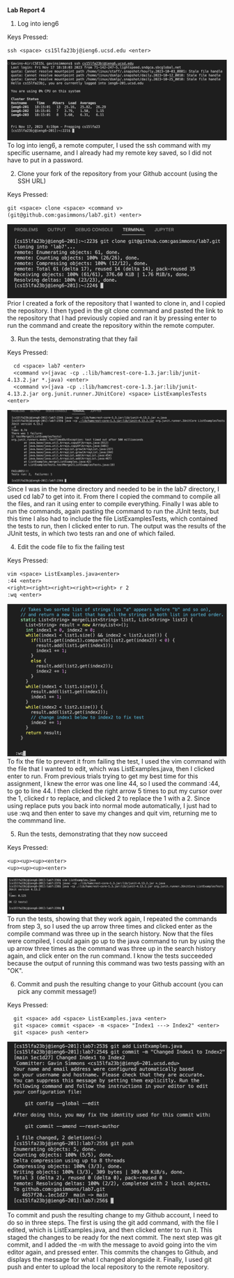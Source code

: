 **Lab Report 4**

1. Log into ieng6

Keys Pressed:
```
ssh <space> cs15lfa23bj@ieng6.ucsd.edu <enter>
```

![](https://github.com/gasimmons/cse15l-lab-reports/blob/main/Step%201.png)
To log into ieng6, a remote computer, I used the ssh command with my specific username, and I already had my remote key saved, so I did not have to put in a password.


2. Clone your fork of the repository from your Github account (using the SSH URL)

Keys Pressed:
  ```
  git <space> clone <space> <command v>(git@github.com:gasimmons/lab7.git) <enter>
```

![](https://github.com/gasimmons/cse15l-lab-reports/blob/main/Step%202.png)
Prior I created a fork of the repository that I wanted to clone in, and I copied the repository. I then typed in the git clone command and pasted the link to the repository that I had previously copied and ran it by pressing enter to run the command and create the repository within the remote computer. 


3. Run the tests, demonstrating that they fail

Keys Pressed:
```  
  cd <space> lab7 <enter>
  <command v>(javac -cp .:lib/hamcrest-core-1.3.jar:lib/junit-4.13.2.jar *.java) <enter>
  <command v>(java -cp .:lib/hamcrest-core-1.3.jar:lib/junit-4.13.2.jar org.junit.runner.JUnitCore) <space> ListExamplesTests <enter>
```

![](https://github.com/gasimmons/cse15l-lab-reports/blob/main/Step%203.png)
Since I was in the home directory and needed to be in the lab7 directory, I used cd lab7 to get into it. From there I copied the command to compile all the files, and ran it using enter to compile everything. Finally I was able to run the commands, again pasting the command to run the JUnit tests, but this time I also had to include the file ListExamplesTests, which contained the tests to run, then I clicked enter to run. The output was the results of the JUnit tests, in which two tests ran and one of which failed.


4. Edit the code file to fix the failing test

Keys Pressed:
  ```
  vim <space> ListExamples.java<enter>
  :44 <enter>
  <right><right><right><right><right> r 2
  :wq <enter>
```

![](https://github.com/gasimmons/cse15l-lab-reports/blob/main/Step%204.png)
To fix the file to prevent it from failing the test, I used the vim command with the file that I wanted to edit, which was ListExamples.java, then I clicked enter to run. From previous trials trying to get my best time for this assignment, I knew the error was one line 44, so I used the command :44, to go to line 44. I then clicked the right arrow 5 times to put my cursor over the 1, clicked r to replace, and clicked 2 to replace the 1 with a 2. Since using replace puts you back into normal mode automatically, I just had to use :wq and then enter to save my changes and quit vim, returning me to the commmand line.


5. Run the tests, demonstrating that they now succeed

Keys Pressed:
  ```
  <up><up><up><enter>
  <up><up><up><enter>
  ```

![](https://github.com/gasimmons/cse15l-lab-reports/blob/main/Step%205.png)
To run the tests, showing that they work again, I repeated the commands from step 3, so I used the up arrow three times and clicked enter as the compile command was three up in the search history. Now that the files were compiled, I could again go up to the java command to run by using the up arrow three times as the command was three up in the search history again, and click enter on the run command. I know the tests succeeded because the output of running this command was two tests passing with an "OK".



6. Commit and push the resulting change to your Github account (you can pick any commit message!)

Keys Pressed:
```
  git <space> add <space> ListExamples.java <enter>
  git <space> commit <space> -m <space> "Index1 ---> Index2" <enter>
  git <space> push <enter>
```

![](https://github.com/gasimmons/cse15l-lab-reports/blob/main/Step%206.png)
To commit and push the resulting change to my Github account, I need to do so in three steps. The first is using the git add command, with the file I edited, which is ListExamples.java, and then clicked enter to run it. This staged the changes to be ready for the next commit. The next step was git commit, and I added the -m with the message to avoid going into the vim editor again, and pressed enter. This commits the changes to Github, and displays the message for what I changed alongside it. Finally, I used git push and enter to upload the local repository to the remote repository. 

   
